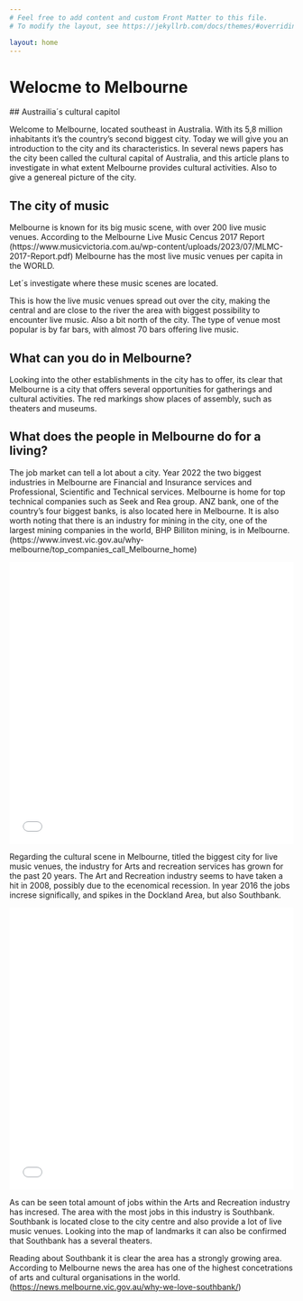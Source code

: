 ```yaml
---
# Feel free to add content and custom Front Matter to this file.
# To modify the layout, see https://jekyllrb.com/docs/themes/#overriding-theme-defaults

layout: home
---
```

<h1> Welocme to Melbourne </h1>
## Austrailia´s cultural capitol

<p>
Welcome to Melbourne, located southeast in Australia. With its 5,8 million inhabitants it’s the country’s second biggest city. Today we will give you an introduction to the city and its characteristics. In several news papers has the city been called the cultural capital of Australia, and this article plans to investigate in what extent Melbourne provides cultural activities. Also to give a genereal picture of the city. 
</p>

<h2> The city of music </h2>
<p>
Melbourne is known for its big music scene, with over 200 live music venues. According to the Melbourne Live Music Cencus 2017 Report (https://www.musicvictoria.com.au/wp-content/uploads/2023/07/MLMC-2017-Report.pdf) Melbourne has the most live music venues per capita in the WORLD.

Let´s investigate where these music scenes are located. 
</p>
<!-- Insert viz of live venues-->
<!-- Insert cluster of live venues-->
<p>
This is how the live music venues spread out over the city, making the central and are close to the river the area with biggest possibility to encounter live music. Also a bit north of the city. The type of venue most popular is by far bars, with almost 70 bars offering live music. 
</p>
<!-- bar plot of type of venues-->

<h2> What can you do in Melbourne? </h2>
<p>
Looking into the other establishments in the city has to offer, its clear that Melbourne is a city that offers several opportunities for gatherings and cultural activities. The red markings show places of assembly, such as theaters and museums. 
</p>
<!-- Insert map och landmarks-->

<h2> What does the people in Melbourne do for a living?</h2>
<p>
The job market can tell a lot about a city. Year 2022 the two biggest industries in Melbourne are Financial and Insurance services and Professional, Scientific and Technical services. Melbourne is home for top technical companies such as Seek and Rea group. ANZ bank, one of the country’s four biggest banks, is also located here in Melbourne. It is also worth noting that there is an industry for mining in the city, one of the largest mining companies in the world, BHP Billiton mining, is in Melbourne.(https://www.invest.vic.gov.au/why-melbourne/top_companies_call_Melbourne_home) 
</p>

<iframe src="assets/bokeh_viz.html"
    sandbox="allow-same-origin allow-scripts"
    width="100%"
    height="500"
    scrolling="no"
    seamless="seamless"
    frameborder="0">
</iframe>

<p>
Regarding the cultural scene in Melbourne, titled the biggest city for live music venues, the industry for Arts and recreation services has grown for the past 20 years. The Art and Recreation industry seems to have taken a hit in 2008, possibly due to the ecenomical recession. In year 2016 the jobs increse significally, and spikes in the Dockland Area, but also Southbank. 
</p>
<!-- Insert viz Arts and rec jobs over the years-->

<iframe src="assets/inter_bokeh_viz.html"
    sandbox="allow-same-origin allow-scripts"
    width="100%"
    height="500"
    scrolling="no"
    seamless="seamless"
    frameborder="0">
</iframe>

<p>
As can be seen total amount of jobs within the Arts and Recreation industry has incresed. The area with the most jobs in this industry is Southbank. Southbank is located close to the city centre and also provide a lot of live music venues. Looking into the map of landmarks it can also be confirmed that Southbank has a several theaters. 

Reading about Southbank it is clear the area has a strongly growing area. According to Melbourne news the area has one of the highest concetrations of arts and cultural organisations in the world. (https://news.melbourne.vic.gov.au/why-we-love-southbank/) 
</p>
